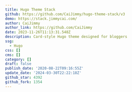 ```yaml
---
title: Hugo Theme Stack
github: https://github.com/CaiJimmy/hugo-theme-stack/v3
demo: https://stack.jimmycai.com/
author: CaiJimmy
author_link: https://github.com/CaiJimmy
date: 2023-11-26T11:13:31.548Z
description: Card-style Hugo theme designed for bloggers
ssg:
  - Hugo
css: []
cms: []
category: []
draft: false
publish_date: '2020-08-22T09:16:55Z'
update_date: '2024-03-30T22:22:18Z'
github_star: 4392
github_fork: 1354
---
```

